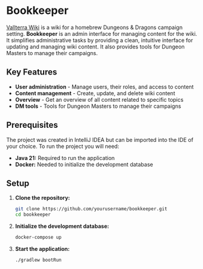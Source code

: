 # Bookkeeper
[Vallterra Wiki](https://vallterra.wiki) is a wiki for a homebrew Dungeons & Dragons campaign setting.
**Bookkeeper** is an admin interface for managing content for the wiki.
It simplifies administrative tasks by providing a clean, intuitive interface for updating and managing wiki content.
It also provides tools for Dungeon Masters to manage their campaigns.

## Key Features
- **User administration** - Manage users, their roles, and access to content
- **Content management** - Create, update, and delete wiki content
- **Overview** - Get an overview of all content related to specific topics
- **DM tools** - Tools for Dungeon Masters to manage their campaigns

## Prerequisites
The project was created in IntelliJ IDEA but can be imported into the IDE of your choice.
To run the project you will need:
- **Java 21:** Required to run the application
- **Docker:** Needed to initialize the development database

## Setup
1. **Clone the repository:**
    ```bash
    git clone https://github.com/yourusername/bookkeeper.git
    cd bookkeeper
    ```
2. **Initialize the development database:**
    ```bash
    docker-compose up
    ```
3. **Start the application:**
    ```bash
    ./gradlew bootRun
    ```
